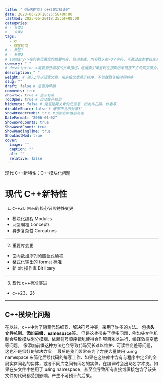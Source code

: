 ```yaml
---
title: "《极客时间》c++20实战课0"
date: 2023-06-20T18:25:58+08:00
lastmod: 2023-06-20T18:25:58+08:00
categories:
# - 分类1
# - 分类2
tags:
  - c++
  - 极客时间
# - 标签1
# - 标签2
# summary->在列表页展现的摘要内容，自动生成，内容默认前70个字符，可通过此参数自定义，一般无需专门设置
summary: " "
# description->需要自己编写的文章描述，是搜索引擎呈现在搜索结果链接下方的网页简介，建议设置
description: " "
weight: # 输入1可以顶置文章，用来给文章展示排序，不填就默认按时间排序
slug: ""
draft: false # 是否为草稿
comments: true
showToc: true # 显示目录
TocOpen: true # 自动展开目录
hidemeta: false # 是否隐藏文章的元信息，如发布日期、作者等
disableShare: false # 底部不显示分享栏
showbreadcrumbs: true #顶部显示当前路径
DateFormat: "2006-01-02"
ShowWordCounts: true
ShowWordCount: true
ShowReadingTime: true
ShowLastMod: true
cover:
  image: ""
  caption: ""
  alt: ""
  relative: false
---
```


现代 C++新特性；C++模块化问题

<!--more-->

# 现代 C++新特性

1. c++20 带来的核心语言特性变更

- 模块化编程 Modules
- 泛型编程 Concepts
- 异步复杂性 Coroutines

---

2. 重要库变更

- 面向数据序列的函数式编程
- 格式化输出的 format 标准
- 新 bit 操作库 Bit libary

---

3. 现代 c++标准演进

- c++23、26

---

## C++模块化问题

在以往，c++中为了隐藏代码细节，解决符号冲突，采用了许多的方法。
包括**头文件机制、添加前缀、namespace**等。
但是这也带来了很多问题，例如头文件机制会导致模块划分模糊、依赖符号顺序错乱使得合作项目难以进行、编译效率变低等问题。
像添加前缀这种方法也会导致代码冗长难以维护、可读性变差等问题，这也不是很好的解决方案。
最后是我们常常会为了方便大量使用 using namespace 来简化后续代码的编写工作，如果在这些库中含有与程序中定义的全局实体同名的实体，或者不同库之间有同名的实体，在编译时会出现名字冲突。如果在头文件中使用了 using namespace，甚至会导致所有直接或间接包含了该头文件的代码都受到影响，产生不可预计的后果。
